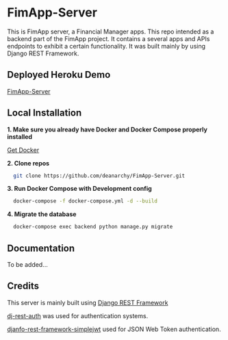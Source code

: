 # FimApp-Server
This is FimApp server, a Financial Manager apps. This repo intended as a backend part of the FimApp project. It contains a several apps and APIs endpoints to exhibit a certain functionality. It was built mainly by using Django REST Framework.

## Deployed Heroku Demo
[FimApp-Server](https://fimapp-server.herokuapp.com/)

## Local Installation 
**1. Make sure you already have Docker and Docker Compose properly installed**

[Get Docker](https://docs.docker.com/get-docker/)

**2. Clone repos**

```bash
  git clone https://github.com/deanarchy/FimApp-Server.git
```

**3. Run Docker Compose with Development config**
```bash
  docker-compose -f docker-compose.yml -d --build
```

**4. Migrate the database**
```bash
  docker-compose exec backend python manage.py migrate
```

## Documentation
To be added...

## Credits
This server is mainly built using [Django REST Framework](https://www.django-rest-framework.org/)

[dj-rest-auth](https://github.com/iMerica/dj-rest-auth) was used for authentication systems.

[djanfo-rest-framework-simplejwt](https://github.com/jazzband/django-rest-framework-simplejwt) used for JSON Web Token authentication.

